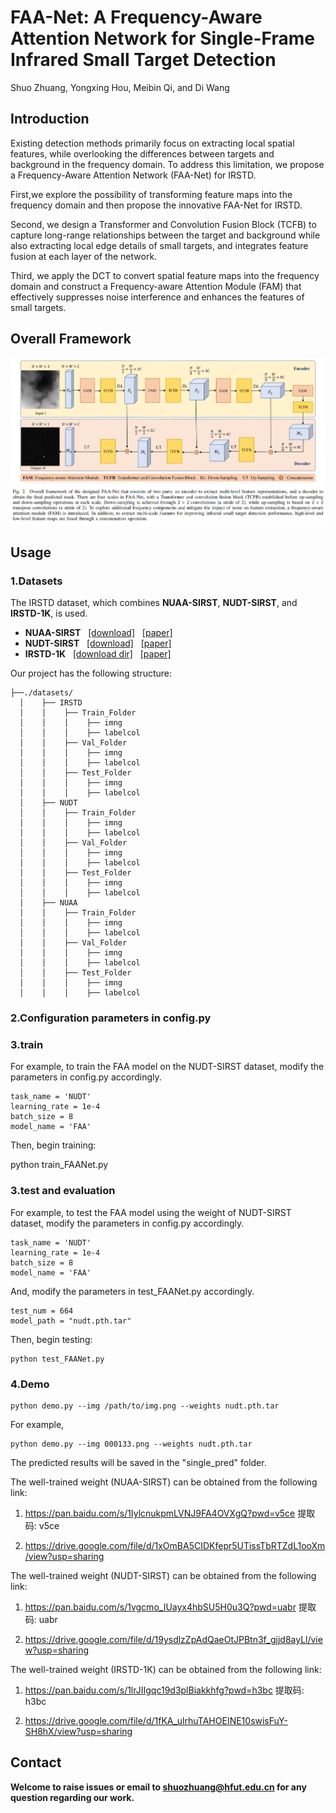 # FAA-Net: A Frequency-Aware Attention Network for Single-Frame Infrared Small Target Detection
Shuo Zhuang, Yongxing Hou, Meibin Qi, and Di Wang
## Introduction
Existing detection methods primarily focus on extracting local spatial features, while overlooking the differences between targets and background in the frequency domain. To address this limitation, we propose a Frequency-Aware Attention Network (FAA-Net) for IRSTD.

First,we explore the possibility of transforming feature maps into the frequency domain and then propose 
the innovative FAA-Net for IRSTD. 

Second, we design a Transformer and Convolution Fusion 
Block (TCFB) to capture long-range relationships between the target and background while also 
extracting local edge details of small targets, and integrates feature fusion at each layer of the 
network. 

Third, we apply the DCT to convert spatial feature maps into the frequency domain and 
construct a Frequency-aware Attention Module (FAM) that effectively suppresses noise interference 
and enhances the features of small targets.

## Overall Framework
![image](https://github.com/Dr-Zhuang/FAA-Net-IRSTD/blob/main/framework.png)

## Usage

### 1.Datasets

The IRSTD dataset, which combines **NUAA-SIRST**, **NUDT-SIRST**, and **IRSTD-1K**, is used.
* **NUAA-SIRST** &nbsp; [[download]](https://github.com/YimianDai/sirst) &nbsp; [[paper]](https://arxiv.org/pdf/2009.14530.pdf)
* **NUDT-SIRST** &nbsp; [[download]](https://github.com/YeRen123455/Infrared-Small-Target-Detection) &nbsp; [[paper]](https://ieeexplore.ieee.org/abstract/document/9864119)
* **IRSTD-1K** &nbsp; [[download dir]](https://github.com/RuiZhang97/ISNet) &nbsp; [[paper]](https://ieeexplore.ieee.org/document/9880295)
  
Our project has the following structure:
```
├──./datasets/
  │    ├── IRSTD
  │    │    ├── Train_Folder
  │    │    │    ├── imng
  │    │    │    ├── labelcol
  │    │    ├── Val_Folder
  │    │    │    ├── imng
  │    │    │    ├── labelcol
  │    │    ├── Test_Folder
  │    │    │    ├── imng
  │    │    │    ├── labelcol
  │    ├── NUDT
  │    │    ├── Train_Folder
  │    │    │    ├── imng
  │    │    │    ├── labelcol
  │    │    ├── Val_Folder
  │    │    │    ├── imng
  │    │    │    ├── labelcol
  │    │    ├── Test_Folder
  │    │    │    ├── imng
  │    │    │    ├── labelcol
  │    ├── NUAA
  │    │    ├── Train_Folder
  │    │    │    ├── imng
  │    │    │    ├── labelcol
  │    │    ├── Val_Folder
  │    │    │    ├── imng
  │    │    │    ├── labelcol
  │    │    ├── Test_Folder
  │    │    │    ├── imng
  │    │    │    ├── labelcol
 ```

### 2.Configuration parameters in config.py

### 3.train
For example, to train the FAA model on the NUDT-SIRST dataset, modify the parameters in config.py accordingly.
```
task_name = 'NUDT'
learning_rate = 1e-4
batch_size = 8
model_name = 'FAA'
```
Then, begin training: 

python train_FAANet.py

### 3.test and evaluation
For example, to test the FAA model using the weight of NUDT-SIRST dataset, modify the parameters in config.py accordingly.
```
task_name = 'NUDT'
learning_rate = 1e-4
batch_size = 8
model_name = 'FAA'
```
And, modify the parameters in test_FAANet.py accordingly.
```
test_num = 664
model_path = "nudt.pth.tar"
```
Then, begin testing: 
```
python test_FAANet.py
```
### 4.Demo
```
python demo.py --img /path/to/img.png --weights nudt.pth.tar
```
For example,
```
python demo.py --img 000133.png --weights nudt.pth.tar
```
The predicted results will be saved in the "single_pred" folder.

The well-trained weight (NUAA-SIRST) can be obtained from the following link:
1) https://pan.baidu.com/s/1IylcnukpmLVNJ9FA4OVXgQ?pwd=v5ce 提取码: v5ce

2) https://drive.google.com/file/d/1xOmBA5CIDKfepr5UTissTbRTZdL1ooXm/view?usp=sharing

The well-trained weight (NUDT-SIRST) can be obtained from the following link:
1) https://pan.baidu.com/s/1vgcmo_IUayx4hbSU5H0u3Q?pwd=uabr 提取码: uabr

2) https://drive.google.com/file/d/19ysdlzZpAdQaeOtJPBtn3f_gjjd8ayLl/view?usp=sharing

The well-trained weight (IRSTD-1K) can be obtained from the following link:
1) https://pan.baidu.com/s/1lrJIIgqc19d3plBiakkhfg?pwd=h3bc 提取码: h3bc

2) https://drive.google.com/file/d/1fKA_ulrhuTAHOEINE10swisFuY-SH8hX/view?usp=sharing
   
## Contact
**Welcome to raise issues or email to [shuozhuang@hfut.edu.cn](shuozhuang@hfut.edu.cn) for any question regarding our work.**
